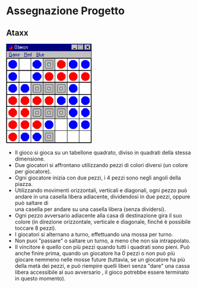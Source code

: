 # Assegnazione Progetto

## Ataxx


![Ataxx](./img/oberon.gif)

- Il gioco si gioca su un tabellone quadrato, diviso in quadrati della stessa dimensione.
- Due giocatori si affrontano utilizzando pezzi di colori diversi (un colore per giocatore).
- Ogni giocatore inizia con due pezzi, i 4 pezzi sono negli angoli della piazza.
- Utilizzando movimenti orizzontali, verticali e diagonali, ogni pezzo può andare in una casella libera adiacente, dividendosi in due pezzi, oppure può saltare di   
  una casella per andare su una casella libera (senza dividersi).
- Ogni pezzo avversario adiacente alla casa di destinazione gira il suo colore (in direzione orizzontale, verticale e diagonale, finché è possibile toccare 8 pezzi).
- I giocatori si alternano a turno, effettuando una mossa per turno.
- Non puoi "passare" o saltare un turno, a meno che non sia intrappolato.
- Il vincitore è quello con più pezzi quando tutti i quadrati sono pieni. Può anche finire prima, quando un giocatore ha 0 pezzi o non può più giocare nemmeno nelle 
  mosse future (tuttavia, se un giocatore ha più della metà dei pezzi, e può riempire quelli liberi senza "dare" una cassa libera accessibile al suo avversario , il 
  gioco potrebbe essere terminato in questo momento).

